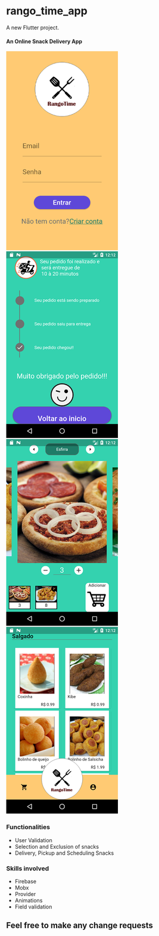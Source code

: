 # rango_time_app

A new Flutter project.


<h4>An Online Snack Delivery App</h4>

<img src='demo/1.png' width="300"> <img src='demo/2.png' width="300"> <img src='demo/3.png' width="300"> <img src='demo/4.png' width="300">

<h3>Functionalities</h3>
<ul>
<li>User Validation</li>
<li>Selection and Exclusion of snacks</li>
<li>Delivery, Pickup and Scheduling Snacks</li>
</ul>

<h3>Skills involved</h3>
<ul>
<li>Firebase</li>
<li>Mobx</li>
<li>Provider</li>
<li>Animations</li>
<li>Field validation</li>
</ul>


<h2>Feel free to make any change requests</h2>

